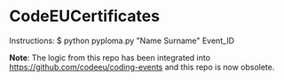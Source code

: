 # CodeEUCertificates

Instructions:
$ python pyploma.py "Name Surname" Event_ID

**Note**: The logic from this repo has been integrated into <https://github.com/codeeu/coding-events> and this repo is now obsolete.
